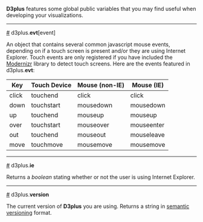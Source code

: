 **D3plus** features some global public variables that you may find useful when developing your visualizations.

***

<a name="evt" href="#wiki-evt">#</a> d3plus.**evt**[event]

An object that contains several common javascript mouse events, depending on if a touch screen is present and/or they are using Internet Explorer. Touch events are only registered if you have included the [Modernizr](wiki/Dependencies#modernizr) library to detect touch screens. Here are the events featured in d3plus.**evt**:

|Key|Touch Device|Mouse (non-IE)|Mouse (IE)|
|---|---|---|---|
|click|touchend|click|click|
|down|touchstart|mousedown|mousedown|
|up|touchend|mouseup|mouseup|
|over|touchstart|mouseover|mouseenter|
|out|touchend|mouseout|mouseleave|
|move|touchmove|mousemove|mousemove|

***

<a name="ie" href="#wiki-ie">#</a> d3plus.**ie**

Returns a *boolean* stating whether or not the user is using Internet Explorer.

***

<a name="version" href="#wiki-version">#</a> d3plus.**version**

The current version of **D3plus** you are using. Returns a string in [semantic versioning](http://semver.org/) format.